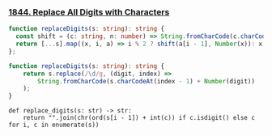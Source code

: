 ### [1844. Replace All Digits with Characters](https://leetcode.com/problems/replace-all-digits-with-characters)
```Typescript
function replaceDigits(s: string): string {
  const shift = (c: string, n: number) => String.fromCharCode(c.charCodeAt(0) + n);
  return [...s].map((x, i, a) => i % 2 ? shift(a[i - 1], Number(x)): x).join('');
};
```
```Typescript
function replaceDigits(s: string): string {
    return s.replace(/\d/g, (digit, index) => 
        String.fromCharCode(s.charCodeAt(index - 1) + Number(digit))
    );
}
```
```Python3
def replace_digits(s: str) -> str:
    return "".join(chr(ord(s[i - 1]) + int(c)) if c.isdigit() else c for i, c in enumerate(s))
```
